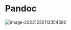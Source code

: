 # Pandoc

![image-20231222113354580](C:/Users/Shelly/AppData/Roaming/Typora/typora-user-images/image-20231222113354580.png)

